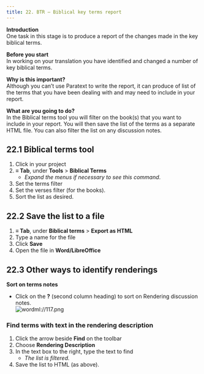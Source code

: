 ```yaml
---
title: 22. BTR – Biblical key terms report
---
```


**Introduction**  
One task in this stage is to produce a report of the changes made in the key biblical terms.

**Before you start**  
In working on your translation you have identified and changed a number of key biblical terms.

**Why is this important?**  
Although you can’t use Paratext to write the report, it can produce of list of the terms that you have been dealing with and may need to include in your report.

**What are you going to do?**  
In the Biblical terms tool you will filter on the book(s) that you want to include in your report. You will then save the list of the terms as a separate HTML file. You can also filter the list on any discussion notes.

## 22.1 Biblical terms tool
1.  Click in your project
1.  **≡ Tab**, under **Tools** \> **Biblical Terms**
     -  *Expand the menus if necessary to see this command*.
2.  Set the terms filter
3.  Set the verses filter (for the books).
4.  Sort the list as desired.

## 22.2 Save the list to a file
1.  **≡ Tab**, under **Biblical terms** \> **Export as HTML**
1.  Type a name for the file
1.  Click **Save**
1.  Open the file in **Word/LibreOffice**

## 22.3 Other ways to identify renderings
**Sort on terms notes**
-  Click on the **?** (second column heading) to sort on Rendering discussion notes.  
  ![wordml://117.png](../media/6c4f35b0e14754c7409aaccbb53f1e26.png)

### Find terms with text in the rendering description
1.  Click the arrow beside **Find** on the toolbar
1.  Choose **Rendering Description**
1.  In the text box to the right, type the text to find
    -  *The list is filtered.*
1.  Save the list to HTML (as above).
